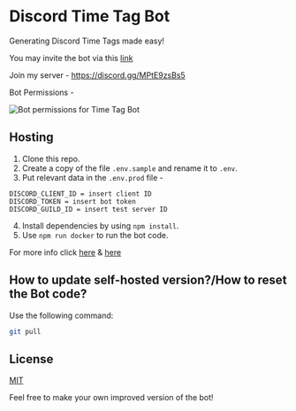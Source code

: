 # Discord Time Tag Bot

Generating Discord Time Tags made easy!

You may invite the bot via this [link](https://discord.com/api/oauth2/authorize?client_id=890243200579694672&permissions=274878188544&scope=bot%20applications.commands)

Join my server - <https://discord.gg/MPtE9zsBs5>

Bot Permissions -

![Bot permissions for Time Tag Bot](https://i.imgur.com/V3UVDuT.png)

## Hosting

1. Clone this repo.
2. Create a copy of the file `.env.sample` and rename it to `.env`.
3. Put relevant data in the `.env.prod` file -

```env
DISCORD_CLIENT_ID = insert client ID
DISCORD_TOKEN = insert bot token
DISCORD_GUILD_ID = insert test server ID
```

4. Install dependencies by using `npm install`.
5. Use `npm run docker` to run the bot code.

For more info click [here](https://discordjs.guide/preparations/setting-up-a-bot-application.html#creating-your-bot) & [here](https://discordjs.guide/creating-your-bot/)

## How to update self-hosted version?/How to reset the Bot code?

Use the following command:

```bash
git pull
```

## License

[MIT](./LICENSE)

Feel free to make your own improved version of the bot!
